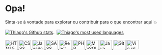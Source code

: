 
# Opa!

Sinta-se à vontade para explorar ou contribuir para o que encontrar aqui 💥

<a href="https://github.com/ThiagoFukuyama">
    <img align="center" src="https://github-readme-stats.vercel.app/api?username=ThiagoFukuyama&hide=issues&count_private=true&show_icons=true&theme=apprentice" alt="Thiago's Github stats" />
</a> &nbsp;
<a href="https://github.com/ThiagoFukuyama">
    <img align="center" src="https://github-readme-stats.vercel.app/api/top-langs/?username=ThiagoFukuyama&layout=compact&theme=apprentice" alt="Thiago's most used languages" />
</a>


<div style="display: inline-block"><br>
    <a href="https://developer.mozilla.org/pt-BR/docs/Web/HTML">
        <img alt="HTML5" title="HTML5" width="40" height="30" src="https://user-images.githubusercontent.com/99801948/236026485-32b6281c-c18c-4225-b534-c1fbcb6b471a.svg" />
    </a>    
    <a href="https://developer.mozilla.org/pt-BR/docs/Web/CSS">
        <img alt="CSS3" title="CSS3" width="40" height="30" src="https://user-images.githubusercontent.com/99801948/236026482-d93e1c61-68da-4ed6-b5fe-3e083679a3d9.svg" />
    </a>    
    <a href="https://developer.mozilla.org/pt-BR/docs/Web/JavaScript">
        <img alt="JavaScript" title="JavaScript" width="40" height="30" src="https://user-images.githubusercontent.com/99801948/236026481-b1bc4575-e02f-48d0-b24a-dbc5ad7c1b1c.svg" />
    </a>
    <a href="https://sass-lang.com/">
        <img alt="SASS" title="SASS" width="40" height="30" src="https://user-images.githubusercontent.com/99801948/236026475-62939e97-2363-4431-9752-dd4c06f1561a.svg" />
    </a>    
    <a href="https://react.dev/">
        <img alt="React" title="React" width="40" height="30" src="https://user-images.githubusercontent.com/99801948/236026472-76324bbd-9699-441a-9435-c0752c1201c8.svg" />
    </a>    
    <a href="https://www.php.net/">
        <img alt="PHP" title="PHP" width="40" height="30" src="https://user-images.githubusercontent.com/99801948/236026467-676693fb-40ae-4ab1-b661-c6e6badc55b6.svg" />
    </a>    
    <a href="https://www.mysql.com/">
        <img alt="MySQL" title="MySQL" width="40" height="30" src="https://user-images.githubusercontent.com/99801948/236030808-3f074ea1-5275-4171-b144-daa6bbcc7a08.svg" />
    </a>    
    <a href="https://www.java.com/pt-BR/">
        <img alt="Java" title="Java" width="40" height="30" src="https://user-images.githubusercontent.com/99801948/236026492-559a5243-077d-4a0a-a77e-6cacbdfb9533.svg" />
    </a>   
    <a href="https://git-scm.com/">
        <img alt="Git" title="Git" width="40" height="30" src="https://user-images.githubusercontent.com/99801948/236026488-3171c8c7-710a-4c34-860c-d2424e596a64.svg" />
    </a>    
    <a href="https://code.visualstudio.com/">
        <img alt="Visual Studio Code" title="Visual Studio Code" width="40" height="30" src="https://user-images.githubusercontent.com/99801948/236026487-9982c239-8af7-46b9-8b7b-d4aa647acad3.svg" />
    </a>
</div>
